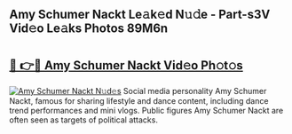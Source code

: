 ## Amy Schumer Nackt Le𝚊k𝚎d N𝚞𝚍e - Part-s3V Vid𝚎o Le𝚊ks Photos 89M6n

# <h2><a href="http://fbasy9z.evod.top/?m=Amy+Schumer+Nackt">🔗 👉🔴 Amy Schumer Nackt Vid𝚎o Ph𝚘t𝚘s</a></h2>

[![Amy Schumer Nackt N𝚞d𝚎s](https://i.imgur.com/8V9OHl7.gif)](http://fbasy9z.evod.top/?m=Amy+Schumer+Nackt)
Social media personality Amy Schumer Nackt, famous for sharing lifestyle and dance content, including dance trend performances and mini vlogs. Public figures Amy Schumer Nackt are often seen as targets of political attacks. 

